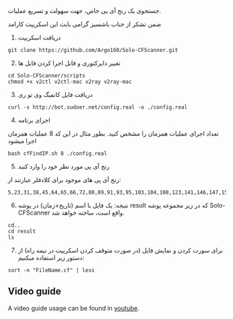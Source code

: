جستجوی یک رنج آی پی خاص، جهت سهولت و تسریع عملیات.

ضمن تشکر از جناب باشسیز گرامی بابت این اسکریپت کارامد

1. دریافت اسکریپت

```shell
git clone https://github.com/Argo160/Solo-CFScanner.git
```

2. تغییر دایرکتوری و قابل اجرا کردن فایل ها

```shell
cd Solo-CFScanner/scripts
chmod +x v2ctl v2ctl-mac v2ray v2ray-mac
```

3. دریافت فایل کانفیگ وی تو ری

```shell
curl -s http://bot.sudoer.net/config.real -o ./config.real
```

4. اجرای برنامه

تعداد اجرای عملیات همزمان را مشخص کنید. بطور مثال در این کد 8 عملیات همزمان اجرا میشود

```shell
bash cfFindIP.sh 8 ./config.real
```

5. رنج آی پی مورد نظر خود را وارد کنید

رنج آی پی های موجود برای کلادفلر عبارتند از: 
```shell
5,23,31,38,45,64,65,66,72,80,89,91,93,95,103,104,108,123,141,146,147,154,156,159,160,162,168,170,172,174,176,185,188,191,192,193,194,195,196,199,202,203,204,205,206,207,208,212,216
```

6. نتیجه:
یک فایل با اسم (تاریخ+زمان) در پوشه result که در زیر مجموعه پوشه Solo-CFScanner واقع است، ساخته خواهد شد.
```shell
cd..
cd result
ls
```

7. برای سورت کردن و نمایش فایل (در صورت متوقف کردن اسکریپت در نیمه راه) از دستور زیر استفاده میکنیم:

```shell
sort -n "FileName.cf" | less
```

## Video guide
A video guide usage can be found in [youtube](https://youtu.be/xzuMnxEw97U "youtube").
